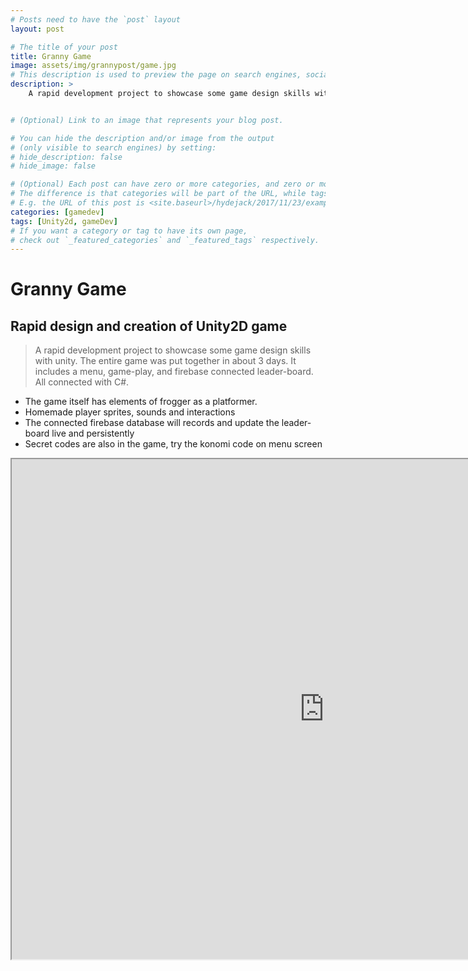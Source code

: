 ```yaml
---
# Posts need to have the `post` layout
layout: post

# The title of your post
title: Granny Game
image: assets/img/grannypost/game.jpg
# This description is used to preview the page on search engines, social media, etc.
description: >
    A rapid development project to showcase some game design skills with unity. The entire game was put together in about 3 days. It includes a menu, game-play, and firebase connected leader-board.


# (Optional) Link to an image that represents your blog post.

# You can hide the description and/or image from the output
# (only visible to search engines) by setting:
# hide_description: false
# hide_image: false

# (Optional) Each post can have zero or more categories, and zero or more tags.
# The difference is that categories will be part of the URL, while tags will not.
# E.g. the URL of this post is <site.baseurl>/hydejack/2017/11/23/example-content/
categories: [gamedev]
tags: [Unity2d, gameDev]
# If you want a category or tag to have its own page,
# check out `_featured_categories` and `_featured_tags` respectively.
---
```


#  Granny Game
## Rapid design and creation of Unity2D game
> A rapid development project to showcase some game design skills with unity. The entire game was put together in about 3 days. It includes a menu, game-play, and firebase connected leader-board. All connected with C#.
 - The game itself has elements of frogger as a platformer.
 - Homemade player sprites, sounds and interactions
 - The connected firebase database will records and update the leader-board live and persistently
 - Secret codes are also in the game, try the konomi code on menu screen


 <!-- blank line -->
  <iframe src="https://ttruty.github.io/JackBox.html" frameborder="1" allowfullscreen="true" width="1000" height="800"> </iframe>
<!-- blank line -->

